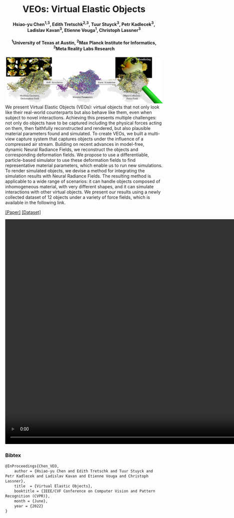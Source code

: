 <center> <h1> VEOs: Virtual Elastic Objects </h1> </center>
<center> <h4>Hsiao-yu Chen<sup>1,3</sup>, Edith Tretschk<sup>2,3</sup>, Tuur Stuyck<sup>3</sup>, Petr Kadlecek<sup>3</sup>, Ladislav Kavan<sup>3</sup>, Etienne Vouga<sup>1</sup>, Christoph Lassner<sup>3</sup></h4> </center>
<center> <h4> <sup>1</sup>University of Texas at Austin, <sup>2</sup>Max Planck Institute for Informatics, <sup>3</sup>Meta Reality Labs Research </h4> </center>

![teaser](teaser.png)
We present Virtual Elastic Objects (VEOs): virtual objects that not only look like their real-world counterparts but also behave like them, even when subject to novel interactions. Achieving this presents multiple challenges: not only do objects have to be captured including the physical forces acting on them, then faithfully reconstructed and rendered, but also plausible material parameters found and simulated. To create VEOs, we built a multi-view capture system that captures objects under the influence of a compressed air stream. Building on recent advances in model-free, dynamic Neural Radiance Fields, we reconstruct the objects and corresponding deformation fields. We propose to use a differentiable, particle-based simulator to use these deformation fields to find representative material parameters, which enable us to run new simulations. To render simulated objects, we devise a method for integrating the simulation results with Neural Radiance Fields. The resulting method is applicable to a wide range of scenarios: it can handle objects composed of inhomogeneous material, with very different shapes, and it can simulate interactions with other virtual objects. We present our results using a newly collected dataset of 12 objects under a variety of force fields, which is available in the following link.
  
[[Paper]](https://arxiv.org/abs/2201.04623) [[Dataset]](https://github.com/facebookresearch/plush_dataset.git)

<video width="1280" height="720" controls>
  <source src="veos.mp4" type="video/mp4">
</video>

### Bibtex

```
@InProceedings{Chen_VEO,
    author = {Hsiao-yu Chen and Edith Tretschk and Tuur Stuyck and Petr Kadlecek and Ladislav Kavan and Etienne Vouga and Christoph Lassner},
    title  = {Virtual Elastic Objects},
    booktitle = {IEEE/CVF Conference on Computer Vision and Pattern Recognition (CVPR)},
    month = {June},
    year = {2022}
}
```

